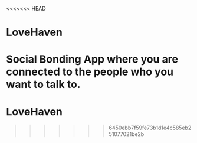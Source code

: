 <<<<<<< HEAD
# LoveHaven

Social Bonding App where you are connected to the people who you want to talk to.
=======
# LoveHaven
>>>>>>> 6450ebb7f59fe73b1d1e4c585eb251077021be2b
